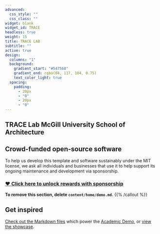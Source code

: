 ```yaml
---
advanced:
  css_style: ""
  css_class: ""
widget: blank
widget_id: TRACE
headless: true
weight: 15
title: TRACE LAB
subtitle: ""
active: true
design:
  columns: "1"
  background:
    gradient_start: "#547568"
    gradient_end: rgba(84, 117, 104, 0.75)
    text_color_light: true
  spacing:
    padding:
      - 20px
      - "0"
      - 20px
      - "0"
---
```

## TRACE Lab McGill University School of Architecture

## Crowd-funded open-source software

To help us develop this template and software sustainably under the MIT license, we ask all individuals and businesses that use it to help support its ongoing maintenance and development via sponsorship.

### [❤️ Click here to unlock rewards with sponsorship](https://wowchemy.com/plans/)

**To remove this section, delete `content/home/demo.md`.**
{{% /callout %}}

## Get inspired

[Check out the Markdown files](https://github.com/wowchemy/starter-academic/tree/master/exampleSite) which power the [Academic Demo](https://academic-demo.netlify.app), or [view the showcase](https://wowchemy.com/user-stories/).